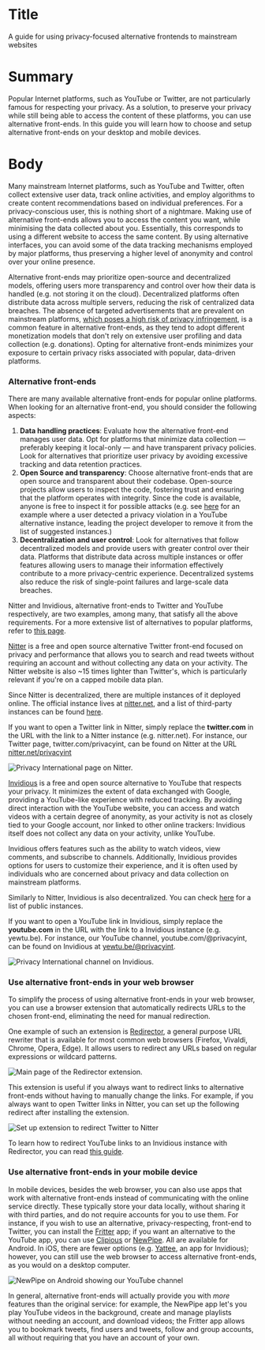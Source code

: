# Title
A guide for using privacy-focused alternative frontends to mainstream websites

# Summary
Popular Internet platforms, such as YouTube or Twitter, are not particularly famous for respecting your privacy. As a solution, to preserve your privacy while still being able to access the content of these platforms, you can use alternative front-ends. In this guide you will learn how to choose and setup alternative front-ends on your desktop and mobile devices.

# Body

Many mainstream Internet platforms, such as YouTube and Twitter, often collect extensive user data, track online activities, and employ algorithms to create content recommendations based on individual preferences. For a privacy-conscious user, this is nothing short of a nightmare. Making use of alternative front-ends allows you to access the content you want, while minimising the data collected about you. Essentially, this corresponds to using a different website to access the same content. By using alternative interfaces, you can avoid some of the data tracking mechanisms employed by major platforms, thus preserving a higher level of anonymity and control over your online presence.

Alternative front-ends may prioritize open-source and decentralized models, offering users more transparency and control over how their data is handled (e.g. not storing it on the cloud). Decentralized platforms often distribute data across multiple servers, reducing the risk of centralized data breaches. The absence of targeted advertisements that are prevalent on mainstream platforms, [which poses a high risk of privacy infringement][13], is a common feature in alternative front-ends, as they tend to adopt different monetization models that don't rely on extensive user profiling and data collection (e.g. donations). Opting for alternative front-ends minimizes your exposure to certain privacy risks associated with popular, data-driven platforms.

### Alternative front-ends

There are many available alternative front-ends for popular online platforms. When looking for an alternative front-end, you should consider the following aspects:

1. **Data handling practices**: Evaluate how the alternative front-end manages user data. Opt for platforms that minimize data collection — preferably keeping it local-only — and have transparent privacy policies. Look for alternatives that prioritize user privacy by avoiding excessive tracking and data retention practices.
2. **Open Source and transparency**: Choose alternative front-ends that are open source and transparent about their codebase. Open-source projects allow users to inspect the code, fostering trust and ensuring that the platform operates with integrity. Since the code is available, anyone is free to inspect it for possible attacks (e.g. see [here][4] for an example where a user detected a privacy violation in a YouTube alternative instance, leading the project developer to remove it from the list of suggested instances.)
3. **Decentralization and user control**: Look for alternatives that follow decentralized models and provide users with greater control over their data. Platforms that distribute data across multiple instances or offer features allowing users to manage their information effectively contribute to a more privacy-centric experience. Decentralized systems also reduce the risk of single-point failures and large-scale data breaches.

Nitter and Invidious, alternative front-ends to Twitter and YouTube respectively, are two examples, among many, that satisfy all the above requirements. For a more extensive list of alternatives to popular platforms, refer to [this page][14].

[Nitter][5] is a free and open source alternative Twitter front-end focused on privacy and performance that allows you to search and read tweets without requiring an account and without collecting any data on your activity. The Nitter website is also ~15 times lighter than Twitter's, which is particularly relevant if you're on a capped mobile data plan. 

Since Nitter is decentralized, there are multiple instances of it deployed online. The official instance lives at [nitter.net][5], and a list of third-party instances can be found [here][6].

If you want to open a Twitter link in Nitter, simply replace the **twitter.com** in the URL with the link to a Nitter instance (e.g. nitter.net). For instance, our Twitter page, twitter.com/privacyint, can be found on Nitter at the URL [nitter.net/privacyint][7] 

![Privacy International page on Nitter.](../../images/Alternative-Frontends/nitter-pi.png?raw=true)

[Invidious][15] is a free and open source alternative to YouTube that respects your privacy. It  minimizes the extent of data exchanged with Google, providing a YouTube-like experience with reduced tracking. By avoiding direct interaction with the YouTube website, you can access and watch videos with a certain degree of anonymity, as your activity is not as closely tied to your Google account, nor linked to other online trackers: Invidious itself does not collect any data on your activity, unlike YouTube.

Invidious offers features such as the ability to watch videos, view comments, and subscribe to channels. Additionally, Invidious provides options for users to customize their experience, and it is often used by individuals who are concerned about privacy and data collection on mainstream platforms.

Similarly to Nitter, Invidious is also decentralized. You can check [here][9] for a list of public instances. 

If you want to open a YouTube link in Invidious, simply replace the **youtube.com** in the URL with the link to a Invidious instance (e.g. yewtu.be). For instance, our YouTube channel, youtube.com/@privacyint, can be found on Invidious at [yewtu.be/@privacyint][10].

![Privacy International channel on Invidious.](../../images/Alternative-Frontends/invidious-pi.png?raw=true)


### Use alternative front-ends in your web browser
To simplify the process of using alternative front-ends in your web browser, you can use a browser extension that automatically redirects URLs to the chosen front-end, eliminating the need for manual redirection. 

One example of such an extension is [Redirector][11], a general purpose URL rewriter that is available for most common web browsers (Firefox, Vivaldi, Chrome, Opera, Edge). It allows users to redirect any URLs based on regular expressions or wildcard patterns.

![Main page of the Redirector extension.](../../images/Alternative-Frontends/redirector-home.png?raw=true)

This extension is useful if you always want to redirect links to alternative front-ends without having to manually change the links. For example, if you always want to open Twitter links in Nitter, you can set up the following redirect after installing the extension.

![Set up extension to redirect Twitter to Nitter](../../images/Alternative-Frontends/redirect-rule.png?raw=true)

To learn how to redirect YouTube links to an Invidious instance with Redirector, you can read [this guide][12].

### Use alternative front-ends in your mobile device
In mobile devices, besides the web browser, you can also use apps that work with alternative front-ends instead of communicating with the online service directly. These typically store your data locally, without sharing it with third parties, and do not require accounts for you to use them. For instance, if you wish to use an alternative, privacy-respecting, front-end to Twitter, you can install the [Fritter][1] app; if you want an alternative to the YouTube app, you can use [Clipious][2] or [NewPipe][3]. All are available for Android. In iOS, there are fewer options (e.g. [Yattee][8], an app for Invidious); however, you can still use the web browser to access alternative front-ends, as you would on a desktop computer.

![NewPipe on Android showing our YouTube channel](../../images/Alternative-Frontends/newpipe-pi.jpg?raw=true)

In general, alternative front-ends will actually provide you with *more* features than the original service: for example, the NewPipe app let's you play YouTube videos in the background, create and manage playlists without needing an account, and download videos; the Fritter app allows you to bookmark tweets, find users and tweets, follow and group accounts, all without requiring that you have an account of your own.

[1]: https://fritter.cc/
[2]: https://github.com/lamarios/clipious
[3]: https://newpipe.net/
[4]: https://github.com/iv-org/invidious/issues/1456
[5]: https://nitter.net/
[6]: https://github.com/zedeus/nitter/wiki/Instances
[7]: https://nitter.net/privacyint
[8]: https://apps.apple.com/us/app/yattee/id1595136629?platform=iphone
[9]: https://docs.invidious.io/instances/
[10]: https://yewtu.be/@privacyin
[11]: https://github.com/einaregilsson/Redirector
[12]: https://docs.invidious.io/redirector/
[13]: https://privacyinternational.org/learn/micro-targeting
[14]: https://github.com/digitalblossom/alternative-frontends
[15]: https://invidious.io/